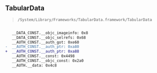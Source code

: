 ## TabularData

> `/System/Library/Frameworks/TabularData.framework/TabularData`

```diff

   __DATA_CONST.__objc_imageinfo: 0x8
   __DATA_CONST.__objc_selrefs: 0x68
   __AUTH_CONST.__auth_got: 0xe60
-  __AUTH_CONST.__auth_ptr: 0xa80
+  __AUTH_CONST.__auth_ptr: 0xa88
   __AUTH_CONST.__const: 0x4498
   __AUTH_CONST.__objc_const: 0x2a0
   __AUTH.__data: 0x4c8

```
